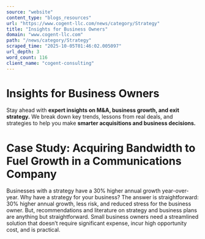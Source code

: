 ```yaml
---
source: "website"
content_type: "blogs_resources"
url: "https://www.cogent-llc.com/news/category/Strategy"
title: "Insights for Business Owners"
domain: "www.cogent-llc.com"
path: "/news/category/Strategy"
scraped_time: "2025-10-05T01:46:02.005097"
url_depth: 3
word_count: 116
client_name: "cogent-consulting"
---
```


# Insights for Business Owners

Stay ahead with **expert insights on M&A, business growth, and exit strategy.** We break down key trends, lessons from real deals, and strategies to help you make **smarter acquisitions and business decisions.**

# Case Study: Acquiring Bandwidth to Fuel Growth in a Communications Company

Businesses with a strategy have a 30% higher annual growth year-over-year. Why have a strategy for your business? The answer is straightforward: 30% higher annual growth, less risk, and reduced stress for the business owner. But, recommendations and literature on strategy and business plans are anything but straightforward. Small business owners need a streamlined solution that doesn’t require significant expense, incur high opportunity cost, and is practical.